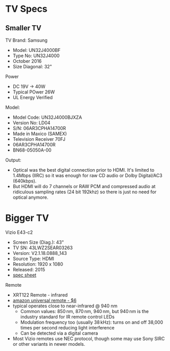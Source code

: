 # TV Specs

## Smaller TV 

TV Brand: Samsung

- Model: UN32J4000BF
- Type No: UN32J4000
- October 2016
- Size Diagonal: 32"

Power

- DC 19V -> 40W
- Typical POwer 26W
- UL Energy Verified

Model:

- Model Code: UN32J4000BJXZA
- Version No: LD04
- S/N: 06AR3CPHA14700R
- Made in Maxico (SAMEX)
- Television Receiver 70FJ
- 06AR3CPHA14700R
- BN68-05050A-00

Output:

- Optical was the best digital connection prior to HDMI. It's limited to 1.4Mbps (IIRC) so it was enough for raw CD audio or Dolby Digital/AC3 (640kbps). 
-  But HDMI will do 7 channels or RAW PCM and compressed audio at ridiculous sampling rates (24 bit 192khz) so there is just no need for optical anymore. 

# Bigger TV

Vizio E43-c2 

- Screen Size (Diag.): 43"
- TV SN: 43LWZ2SEAR03263
- Version: V2.1.18.0888_143
- Source Type: HDMI
- Resolution: 1920 x 1080
- Released: 2015
- [spec sheet](https://support.vizio.com/s/article/E43-C2-Model-Information?language=en_US)

Remote

- XRT122 Remote - infrared
- [amazon universal remote - $6](https://www.amazon.com/Control-E65x-c2-E40x-c2-E32h-c1-E28h-c1/dp/B018VBX0IS?gQT=2)
- typical operates close to near-infrared @ 940 nm
    - Common values: 850 nm, 870 nm, 940 nm, but 940 nm is the industry standard for IR remote control LEDs
    - Modulation frequency too (usually 38 kHz): turns on and off 38,000 times per second reducing light interference
    - Can be detected via a digital camera
- Most Vizio remotes use NEC protocol, though some may use Sony SIRC or other variants in newer models.




